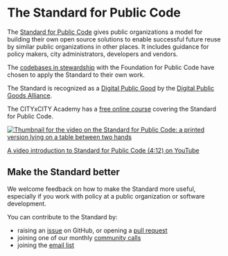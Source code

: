 # The Standard for Public Code

The [Standard for Public Code](https://standard.publiccode.net/) gives public organizations a model for building their own open source solutions to enable successful future reuse by similar public organizations in other places.
It includes guidance for policy makers, city administrators, developers and vendors.

The [codebases in stewardship](/codebases) with the Foundation for Public Code have chosen to apply the Standard to their own work.

The Standard is recognized as a [Digital Public Good](https://digitalpublicgoods.net/registry/standard-for-public-code.html) by the [Digital Public Goods Alliance](https://digitalpublicgoods.net).

The CITYxCITY Academy has a [free online course](https://citybycity.academy/course/standards-for-smart-cities) covering the Standard for Public Code.

[![Thumbnail for the video on the Standard for Public Code: a printed version lying on a table between two hands](https://publiccode.net/photos/standard/thestandard_posterframe_v02.jpg)](https://www.youtube.com/watch?v=QWt6vB-cipE)

[A video introduction to Standard for Public Code (4:12) on YouTube](https://www.youtube.com/watch?v=QWt6vB-cipE)

## Make the Standard better

We welcome feedback on how to make the Standard more useful, especially if you work with policy at a public organization or software development.

You can contribute to the Standard by:

- raising an [issue](https://github.com/publiccodenet/standard/issues) on GitHub, or opening a [pull request](https://github.com/publiccodenet/standard/blob/develop/CONTRIBUTING.md)
- joining one of our monthly [community calls](https://about.publiccode.net/activities/community-calls/)
- joining the [email list](https://lists.publiccode.net/mailman/postorius/lists/standard.lists.publiccode.net/)
